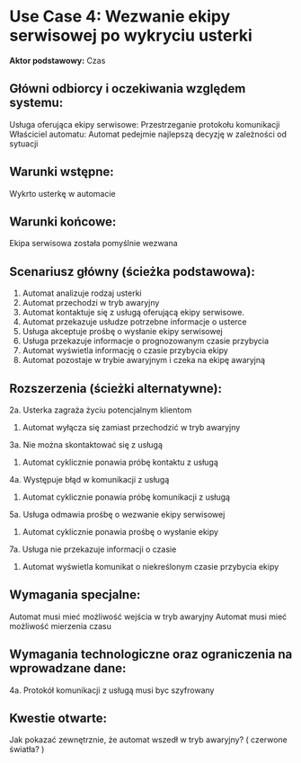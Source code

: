 Use Case 4: Wezwanie ekipy serwisowej po wykryciu usterki
=========================================================

**Aktor podstawowy:** Czas

Główni odbiorcy i oczekiwania względem systemu:
-----------------------------------------------

 Usługa oferująca ekipy serwisowe: Przestrzeganie protokołu komunikacji
 Właściciel automatu: Automat pedejmie najlepszą decyzję w zależności od sytuacji

Warunki wstępne:
----------------

 Wykrto usterkę w automacie

Warunki końcowe:
----------------

 Ekipa serwisowa została pomyślnie wezwana

Scenariusz główny (ścieżka podstawowa):
---------------------------------------

 1. Automat analizuje rodzaj usterki
 2. Automat przechodzi w tryb awaryjny
 3. Automat kontaktuje się z usługą oferującą ekipy serwisowe.
 4. Automat przekazuje usłudze potrzebne informacje o usterce
 5. Usługa akceptuje prośbę o wysłanie ekipy serwisowej
 6. Usługa przekazuje informacje o prognozowanym czasie przybycia
 7. Automat wyświetla informację o czasie przybycia ekipy
 8. Automat pozostaje w trybie awaryjnym i czeka na ekipę awaryjną

Rozszerzenia (ścieżki alternatywne):
------------------------------------

2a. Usterka zagraża życiu potencjalnym klientom
1. Automat wyłącza się zamiast przechodzić w tryb awaryjny

3a. Nie można skontaktować się z usługą
1. Automat cyklicznie ponawia próbę kontaktu z usługą

4a. Występuje błąd w komunikacji z usługą
1. Automat cyklicznie ponawia próbę komunikacji z usługą

5a. Usługa odmawia prośbę o wezwanie ekipy serwisowej
1. Automat cyklicznie ponawia prośbę o wysłanie ekipy

7a. Usługa nie przekazuje informacji o czasie
1. Automat wyświetla komunikat o niekreślonym czasie przybycia ekipy

Wymagania specjalne:
--------------------

 Automat musi mieć możliwość wejścia w tryb awaryjny
 Automat musi mieć możliwość mierzenia czasu

Wymagania technologiczne oraz ograniczenia na wprowadzane dane:
---------------------------------------------------------------

 4a. Protokół komunikacji z usługą musi byc szyfrowany

Kwestie otwarte:
----------------

 Jak pokazać zewnętrznie, że automat wszedł w tryb awaryjny? ( czerwone światła? )
